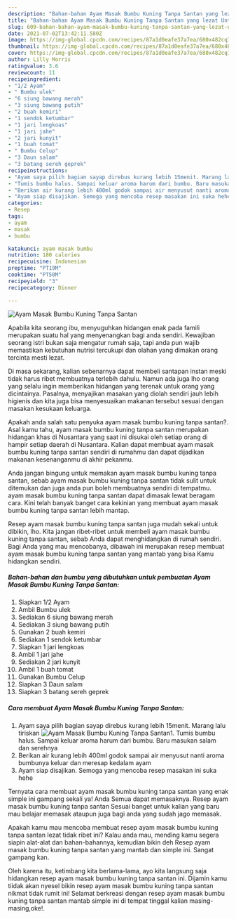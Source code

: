 ```yaml
---
description: "Bahan-bahan Ayam Masak Bumbu Kuning Tanpa Santan yang lezat Untuk Jualan"
title: "Bahan-bahan Ayam Masak Bumbu Kuning Tanpa Santan yang lezat Untuk Jualan"
slug: 609-bahan-bahan-ayam-masak-bumbu-kuning-tanpa-santan-yang-lezat-untuk-jualan
date: 2021-07-02T13:42:11.580Z
image: https://img-global.cpcdn.com/recipes/87a1d0eafe37a7ea/680x482cq70/ayam-masak-bumbu-kuning-tanpa-santan-foto-resep-utama.jpg
thumbnail: https://img-global.cpcdn.com/recipes/87a1d0eafe37a7ea/680x482cq70/ayam-masak-bumbu-kuning-tanpa-santan-foto-resep-utama.jpg
cover: https://img-global.cpcdn.com/recipes/87a1d0eafe37a7ea/680x482cq70/ayam-masak-bumbu-kuning-tanpa-santan-foto-resep-utama.jpg
author: Lilly Morris
ratingvalue: 3.6
reviewcount: 11
recipeingredient:
- "1/2 Ayam"
- " Bumbu ulek"
- "6 siung bawang merah"
- "3 siung bawang putih"
- "2 buah kemiri"
- "1 sendok ketumbar"
- "1 jari lengkoas"
- "1 jari jahe"
- "2 jari kunyit"
- "1 buah tomat"
- " Bumbu Celup"
- "3 Daun salam"
- "3 batang sereh geprek"
recipeinstructions:
- "Ayam saya pilih bagian sayap direbus kurang lebih 15menit. Marang lalu tiriskan"
- "Tumis bumbu halus. Sampai keluar aroma harum dari bumbu. Baru masukan salam dan serehnya"
- "Berikan air kurang lebih 400ml godok sampai air menyusut nanti aroma bumbunya keluar dan meresap kedalam ayam"
- "Ayam siap disajikan. Semoga yang mencoba resep masakan ini suka hehe"
categories:
- Resep
tags:
- ayam
- masak
- bumbu

katakunci: ayam masak bumbu 
nutrition: 180 calories
recipecuisine: Indonesian
preptime: "PT19M"
cooktime: "PT50M"
recipeyield: "3"
recipecategory: Dinner

---
```



![Ayam Masak Bumbu Kuning Tanpa Santan](https://img-global.cpcdn.com/recipes/87a1d0eafe37a7ea/680x482cq70/ayam-masak-bumbu-kuning-tanpa-santan-foto-resep-utama.jpg)

Apabila kita seorang ibu, menyuguhkan hidangan enak pada famili merupakan suatu hal yang menyenangkan bagi anda sendiri. Kewajiban seorang istri bukan saja mengatur rumah saja, tapi anda pun wajib memastikan kebutuhan nutrisi tercukupi dan olahan yang dimakan orang tercinta mesti lezat.

Di masa  sekarang, kalian sebenarnya dapat membeli santapan instan meski tidak harus ribet membuatnya terlebih dahulu. Namun ada juga lho orang yang selalu ingin memberikan hidangan yang terenak untuk orang yang dicintainya. Pasalnya, menyajikan masakan yang diolah sendiri jauh lebih higienis dan kita juga bisa menyesuaikan makanan tersebut sesuai dengan masakan kesukaan keluarga. 



Apakah anda salah satu penyuka ayam masak bumbu kuning tanpa santan?. Asal kamu tahu, ayam masak bumbu kuning tanpa santan merupakan hidangan khas di Nusantara yang saat ini disukai oleh setiap orang di hampir setiap daerah di Nusantara. Kalian dapat membuat ayam masak bumbu kuning tanpa santan sendiri di rumahmu dan dapat dijadikan makanan kesenanganmu di akhir pekanmu.

Anda jangan bingung untuk memakan ayam masak bumbu kuning tanpa santan, sebab ayam masak bumbu kuning tanpa santan tidak sulit untuk ditemukan dan juga anda pun boleh membuatnya sendiri di tempatmu. ayam masak bumbu kuning tanpa santan dapat dimasak lewat beragam cara. Kini telah banyak banget cara kekinian yang membuat ayam masak bumbu kuning tanpa santan lebih mantap.

Resep ayam masak bumbu kuning tanpa santan juga mudah sekali untuk dibikin, lho. Kita jangan ribet-ribet untuk membeli ayam masak bumbu kuning tanpa santan, sebab Anda dapat menghidangkan di rumah sendiri. Bagi Anda yang mau mencobanya, dibawah ini merupakan resep membuat ayam masak bumbu kuning tanpa santan yang mantab yang bisa Kamu hidangkan sendiri.

<!--inarticleads1-->

##### Bahan-bahan dan bumbu yang dibutuhkan untuk pembuatan Ayam Masak Bumbu Kuning Tanpa Santan:

1. Siapkan 1/2 Ayam
1. Ambil  Bumbu ulek
1. Sediakan 6 siung bawang merah
1. Sediakan 3 siung bawang putih
1. Gunakan 2 buah kemiri
1. Sediakan 1 sendok ketumbar
1. Siapkan 1 jari lengkoas
1. Ambil 1 jari jahe
1. Sediakan 2 jari kunyit
1. Ambil 1 buah tomat
1. Gunakan  Bumbu Celup
1. Siapkan 3 Daun salam
1. Siapkan 3 batang sereh geprek




<!--inarticleads2-->

##### Cara membuat Ayam Masak Bumbu Kuning Tanpa Santan:

1. Ayam saya pilih bagian sayap direbus kurang lebih 15menit. Marang lalu tiriskan
<img src="https://img-global.cpcdn.com/steps/ae15ffb12fb26dee/160x128cq70/ayam-masak-bumbu-kuning-tanpa-santan-langkah-memasak-1-foto.jpg" alt="Ayam Masak Bumbu Kuning Tanpa Santan">1. Tumis bumbu halus. Sampai keluar aroma harum dari bumbu. Baru masukan salam dan serehnya
1. Berikan air kurang lebih 400ml godok sampai air menyusut nanti aroma bumbunya keluar dan meresap kedalam ayam
1. Ayam siap disajikan. Semoga yang mencoba resep masakan ini suka hehe




Ternyata cara membuat ayam masak bumbu kuning tanpa santan yang enak simple ini gampang sekali ya! Anda Semua dapat memasaknya. Resep ayam masak bumbu kuning tanpa santan Sesuai banget untuk kalian yang baru mau belajar memasak ataupun juga bagi anda yang sudah jago memasak.

Apakah kamu mau mencoba membuat resep ayam masak bumbu kuning tanpa santan lezat tidak ribet ini? Kalau anda mau, mending kamu segera siapin alat-alat dan bahan-bahannya, kemudian bikin deh Resep ayam masak bumbu kuning tanpa santan yang mantab dan simple ini. Sangat gampang kan. 

Oleh karena itu, ketimbang kita berlama-lama, ayo kita langsung saja hidangkan resep ayam masak bumbu kuning tanpa santan ini. Dijamin kamu tiidak akan nyesel bikin resep ayam masak bumbu kuning tanpa santan nikmat tidak rumit ini! Selamat berkreasi dengan resep ayam masak bumbu kuning tanpa santan mantab simple ini di tempat tinggal kalian masing-masing,oke!.

